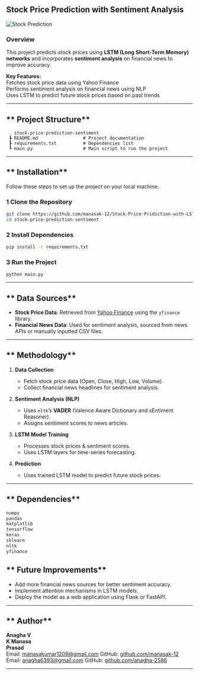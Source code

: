 ## **Stock Price Prediction with Sentiment Analysis**  

![Stock Prediction](https://cdn.analyticsvidhya.com/wp-content/uploads/2021/07/21894download.jpg)  

### **Overview**  
This project predicts stock prices using **LSTM (Long Short-Term Memory) networks** and incorporates **sentiment analysis** on financial news to improve accuracy.  

**Key Features:**  
 Fetches stock price data using Yahoo Finance  
 Performs sentiment analysis on financial news using NLP  
 Uses LSTM to predict future stock prices based on past trends  

---

## ** Project Structure**
```
   stock-price-prediction-sentiment
 ┣ README.md                 # Project documentation
 ┣ requirements.txt          # Dependencies list
 ┗ main.py                   # Main script to run the project
```

---

## ** Installation**
Follow these steps to set up the project on your local machine.  

### **1️ Clone the Repository**
```sh
git clone https://github.com/manasak-12/Stock-Price-Pridiction-with-LSTM-and-Sentiment-analysis
cd stock-price-prediction-sentiment
```

### **2️ Install Dependencies**
```sh
pip install -r requirements.txt
```

### **3️ Run the Project** 
  ```
  python main.py
  ```

---

## ** Data Sources**
- **Stock Price Data**: Retrieved from [Yahoo Finance](https://finance.yahoo.com/) using the `yfinance` library.  
- **Financial News Data**: Used for sentiment analysis, sourced from news APIs or manually inputted CSV files.

---

## ** Methodology**
1. **Data Collection**  
   - Fetch stock price data (Open, Close, High, Low, Volume).  
   - Collect financial news headlines for sentiment analysis.  

2. **Sentiment Analysis (NLP)**  
   - Uses `nltk`’s **VADER** (Valence Aware Dictionary and sEntiment Reasoner).  
   - Assigns sentiment scores to news articles.  

3. **LSTM Model Training**  
   - Processes stock prices & sentiment scores.  
   - Uses LSTM layers for time-series forecasting.  

4. **Prediction**  
   - Uses trained LSTM model to predict future stock prices.  

---

## ** Dependencies**
```txt
numpy
pandas
matplotlib
tensorflow
keras
sklearn
nltk
yfinance
```

## ** Future Improvements**
-  Add more financial news sources for better sentiment accuracy.  
-  Implement attention mechanisms in LSTM models.  
-  Deploy the model as a web application using Flask or FastAPI.  

---

## ** Author**
**Anagha V**  
**K Manasa**  
**Prasad**  
 Email: manasakumar1209@gmail.com 
 GitHub: [github.com/manasak-12](https://github.com/manasak-12)
  Email: anagha6393@gmail.com 
 GitHub: [github.com/anagha-2586](https://github.com/anagha-2586)

---
